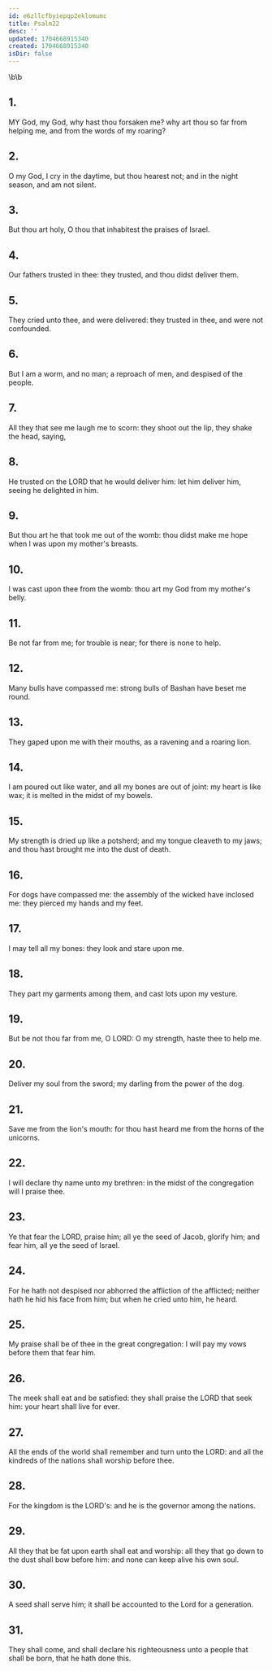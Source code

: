 ```yaml
---
id: e6zllcfbyiepqp2eklomumc
title: Psalm22
desc: ''
updated: 1704668915340
created: 1704668915340
isDir: false
---
```

\b\b
## 1.
MY God, my God, why hast thou forsaken me?  why art thou so far from helping me, and from the words of my roaring?
## 2.
O my God, I cry in the daytime, but thou hearest not; and in the night season, and am not silent.
## 3.
But thou art holy, O thou that inhabitest the praises of Israel.
## 4.
Our fathers trusted in thee: they trusted, and thou didst deliver them.
## 5.
They cried unto thee, and were delivered: they trusted in thee, and were not confounded.
## 6.
But I am a worm, and no man; a reproach of men, and despised of the people.
## 7.
All they that see me laugh me to scorn: they shoot out the lip, they shake the head, saying,
## 8.
He trusted on the LORD that he would deliver him: let him deliver him, seeing he delighted in him.
## 9.
But thou art he that took me out of the womb: thou didst make me hope when I was upon my mother's breasts.
## 10.
I was cast upon thee from the womb: thou art my God from my mother's belly.
## 11.
Be not far from me; for trouble is near; for there is none to help.
## 12.
Many bulls have compassed me: strong bulls of Bashan have beset me round.
## 13.
They gaped upon me with their mouths, as a ravening and a roaring lion.
## 14.
I am poured out like water, and all my bones are out of joint: my heart is like wax; it is melted in the midst of my bowels.
## 15.
My strength is dried up like a potsherd; and my tongue cleaveth to my jaws; and thou hast brought me into the dust of death.
## 16.
For dogs have compassed me: the assembly of the wicked have inclosed me: they pierced my hands and my feet.
## 17.
I may tell all my bones: they look and stare upon me.
## 18.
They part my garments among them, and cast lots upon my vesture.
## 19.
But be not thou far from me, O LORD: O my strength, haste thee to help me.
## 20.
Deliver my soul from the sword; my darling from the power of the dog.
## 21.
Save me from the lion's mouth: for thou hast heard me from the horns of the unicorns.
## 22.
I will declare thy name unto my brethren: in the midst of the congregation will I praise thee.
## 23.
Ye that fear the LORD, praise him; all ye the seed of Jacob, glorify him; and fear him, all ye the seed of Israel.
## 24.
For he hath not despised nor abhorred the affliction of the afflicted; neither hath he hid his face from him; but when he cried unto him, he heard.
## 25.
My praise shall be of thee in the great congregation: I will pay my vows before them that fear him.
## 26.
The meek shall eat and be satisfied: they shall praise the LORD that seek him: your heart shall live for ever.
## 27.
All the ends of the world shall remember and turn unto the LORD: and all the kindreds of the nations shall worship before thee.
## 28.
For the kingdom is the LORD's: and he is the governor among the nations.
## 29.
All they that be fat upon earth shall eat and worship: all they that go down to the dust shall bow before him: and none can keep alive his own soul.
## 30.
A seed shall serve him; it shall be accounted to the Lord for a generation.
## 31.
They shall come, and shall declare his righteousness unto a people that shall be born, that he hath done this.
